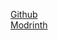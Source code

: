 [Github](https://github.com/Minecrafthyr/Minecraft-Remade)  
[Modrinth](https://modrinth.com/datapack/mc_remade)
